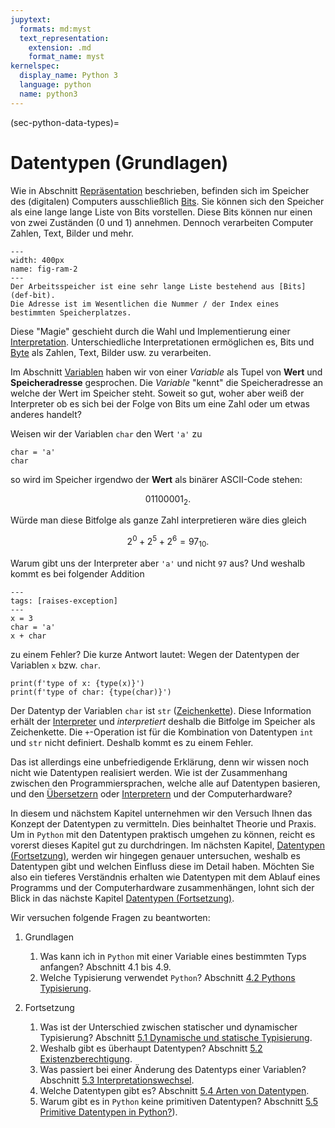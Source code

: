 ```yaml
---
jupytext:
  formats: md:myst
  text_representation:
    extension: .md
    format_name: myst
kernelspec:
  display_name: Python 3
  language: python
  name: python3
---
```


(sec-python-data-types)=
# Datentypen (Grundlagen)

Wie in Abschnitt [Repräsentation](sec-representation) beschrieben, befinden sich im Speicher des (digitalen) Computers ausschließlich [Bits](def-bit).
Sie können sich den Speicher als eine lange lange Liste von Bits vorstellen.
Diese Bits können nur einen von zwei Zuständen (0 und 1) annehmen.
Dennoch verarbeiten Computer Zahlen, Text, Bilder und mehr.

```{figure} ../../figs/python-tutorial/variables/ram.png
---
width: 400px
name: fig-ram-2
---
Der Arbeitsspeicher ist eine sehr lange Liste bestehend aus [Bits](def-bit).
Die Adresse ist im Wesentlichen die Nummer / der Index eines bestimmten Speicherplatzes.
```

Diese "Magie" geschieht durch die Wahl und Implementierung einer [Interpretation](sec-interpretation).
Unterschiedliche Interpretationen ermöglichen es, Bits und [Byte](def-byte) als Zahlen, Text, Bilder usw. zu verarbeiten.

Im Abschnitt [Variablen](sec-variables) haben wir von einer *Variable* als Tupel von **Wert** und **Speicheradresse** gesprochen.
Die *Variable* "kennt" die Speicheradresse an welche der Wert im Speicher steht.
Soweit so gut, woher aber weiß der Interpreter ob es sich bei der Folge von Bits um eine Zahl oder um etwas anderes handelt?

Weisen wir der Variablen ``char`` den Wert ``'a'`` zu 

```{code-cell} python3
char = 'a'
char
```

so wird im Speicher irgendwo der **Wert** als binärer ASCII-Code stehen:

$$01100001_2.$$

Würde man diese Bitfolge als ganze Zahl interpretieren wäre dies gleich

$$2^0 + 2^5 + 2^6 = 97_{10}.$$

Warum gibt uns der Interpreter aber ``'a'`` und nicht ``97`` aus?
Und weshalb kommt es bei folgender Addition

```{code-cell} python3
---
tags: [raises-exception]
---
x = 3
char = 'a'
x + char
```

zu einem Fehler?
Die kurze Antwort lautet: Wegen der Datentypen der Variablen ``x`` bzw. ``char``.

```{code-cell} python3
print(f'type of x: {type(x)}')
print(f'type of char: {type(char)}')
```

Der Datentyp der Variablen ``char`` ist ``str`` ([Zeichenkette](sec-string)).
Diese Information erhält der [Interpreter](def-interpreter) und *interpretiert* deshalb die Bitfolge im Speicher als Zeichenkette.
Die ``+``-Operation ist für die Kombination von Datentypen ``int`` und ``str`` nicht definiert.
Deshalb kommt es zu einem Fehler.

Das ist allerdings eine unbefriedigende Erklärung, denn wir wissen noch nicht wie Datentypen realisiert werden.
Wie ist der Zusammenhang zwischen den Programmiersprachen, welche alle auf Datentypen basieren, und den [Übersetzern](def-compiler) oder [Interpretern](def-interpreter) und der Computerhardware?

In diesem und nächstem Kapitel unternehmen wir den Versuch Ihnen das Konzept der Datentypen zu vermitteln.
Dies beinhaltet Theorie und Praxis.
Um in ``Python`` mit den Datentypen praktisch umgehen zu können, reicht es vorerst dieses Kapitel gut zu durchdringen.
Im nächsten Kapitel, [Datentypen (Fortsetzung)](sec-data-types-advanced), werden wir hingegen genauer untersuchen, weshalb es Datentypen gibt und welchen Einfluss diese im Detail haben.
Möchten Sie also ein tieferes Verständnis erhalten wie Datentypen mit dem Ablauf eines Programms und der Computerhardware zusammenhängen, lohnt sich der Blick in das nächste Kapitel [Datentypen (Fortsetzung)](sec-data-types-advanced).

Wir versuchen folgende Fragen zu beantworten:

1. Grundlagen
   1. Was kann ich in ``Python`` mit einer Variable eines bestimmten Typs anfangen? Abschnitt 4.1 bis 4.9.
   2. Welche Typisierung verwendet ``Python``? Abschnitt [4.2 Pythons Typisierung](sec-typing-in-python).

2. Fortsetzung
   1. Was ist der Unterschied zwischen statischer und dynamischer Typisierung? Abschnitt [5.1 Dynamische und statische Typisierung](sec-type-systems).
   2. Weshalb gibt es überhaupt Datentypen? Abschnitt [5.2 Existenzberechtigung](sec-why-data-types).
   3. Was passiert bei einer Änderung des Datentyps einer Variablen? Abschnitt [5.3 Interpretationswechsel](sec-change-of-data-types).
   4. Welche Datentypen gibt es? Abschnitt [5.4 Arten von Datentypen](sec-kind-of-data-types).
   5. Warum gibt es in ``Python`` keine primitiven Datentypen? Abschnitt [5.5 Primitive Datentypen in Python?](sec-primitive-data-types-in-python)).